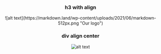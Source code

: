 <h3 align="center">h3 with align</h3>


<p align="center">
![alt text](https://markdown.land/wp-content/uploads/2021/06/markdown-512px.png "Our logo")
</p>


<div align="center">

### div align center
![alt text](https://markdown.land/wp-content/uploads/2021/06/markdown-512px.png "Our logo")
  
</div>
